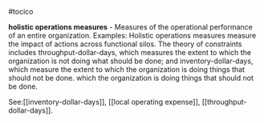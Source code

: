 #tocico

<b>holistic operations measures</b> - Measures of the operational performance of an entire organization. 
Examples:  Holistic operations measures measure the impact of actions across functional silos.  The theory of constraints includes throughput-dollar-days, which measures the extent to which the organization is not doing what should be done; and inventory-dollar-days, which measure the extent to which the organization is doing things that should not be done.
  which the organization is doing things that should not be done.
  



See:[[inventory-dollar-days]], [[local operating expense]], [[throughput-dollar-days]].
